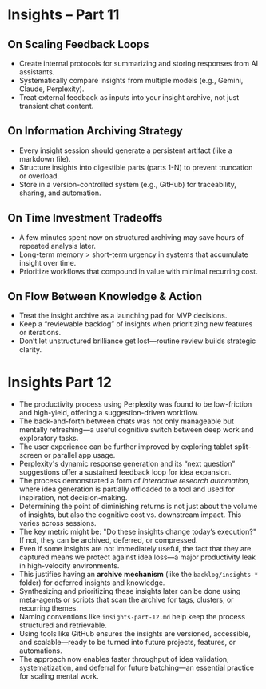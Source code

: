 # Insights – Part 11

## On Scaling Feedback Loops

- Create internal protocols for summarizing and storing responses from AI assistants.
- Systematically compare insights from multiple models (e.g., Gemini, Claude, Perplexity).
- Treat external feedback as inputs into your insight archive, not just transient chat content.

## On Information Archiving Strategy

- Every insight session should generate a persistent artifact (like a markdown file).
- Structure insights into digestible parts (parts 1-N) to prevent truncation or overload.
- Store in a version-controlled system (e.g., GitHub) for traceability, sharing, and automation.

## On Time Investment Tradeoffs

- A few minutes spent now on structured archiving may save hours of repeated analysis later.
- Long-term memory > short-term urgency in systems that accumulate insight over time.
- Prioritize workflows that compound in value with minimal recurring cost.

## On Flow Between Knowledge & Action

- Treat the insight archive as a launching pad for MVP decisions.
- Keep a “reviewable backlog” of insights when prioritizing new features or iterations.
- Don’t let unstructured brilliance get lost—routine review builds strategic clarity.

# Insights Part 12

- The productivity process using Perplexity was found to be low-friction and high-yield, offering a suggestion-driven workflow.
- The back-and-forth between chats was not only manageable but mentally refreshing—a useful cognitive switch between deep work and exploratory tasks.
- The user experience can be further improved by exploring tablet split-screen or parallel app usage.
- Perplexity's dynamic response generation and its “next question” suggestions offer a sustained feedback loop for idea expansion.
- The process demonstrated a form of *interactive research automation*, where idea generation is partially offloaded to a tool and used for inspiration, not decision-making.
- Determining the point of diminishing returns is not just about the volume of insights, but also the cognitive cost vs. downstream impact. This varies across sessions.
- The key metric might be: "Do these insights change today’s execution?" If not, they can be archived, deferred, or compressed.
- Even if some insights are not immediately useful, the fact that they are captured means we protect against idea loss—a major productivity leak in high-velocity environments.
- This justifies having an **archive mechanism** (like the `backlog/insights-*` folder) for deferred insights and knowledge.
- Synthesizing and prioritizing these insights later can be done using meta-agents or scripts that scan the archive for tags, clusters, or recurring themes.
- Naming conventions like `insights-part-12.md` help keep the process structured and retrievable.
- Using tools like GitHub ensures the insights are versioned, accessible, and scalable—ready to be turned into future projects, features, or automations.
- The approach now enables faster throughput of idea validation, systematization, and deferral for future batching—an essential practice for scaling mental work.
